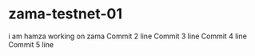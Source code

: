 # zama-testnet-01
i am hamza working on zama 
Commit 2 line
Commit 3 line
Commit 4 line
Commit 5 line
